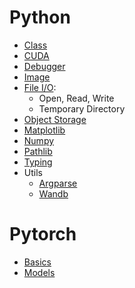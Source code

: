 # Python 
- [Class](./tutorials/class.md)
- [CUDA](./tutorials/cuda.md)
- [Debugger](./tutorials/debugger_tips.md)
- [Image](./tutorials/image.md)
- [File I/O](./tutorials/file_io.md): 
  - Open, Read, Write
  - Temporary Directory
- [Object Storage](./object_storage.md)
- [Matplotlib](./tutorials/matplotlib.md)
- [Numpy](./tutorials/numpy.md)
- [Pathlib](./tutorials/pathlib.md)
- [Typing](./tutorials/typing.md)
- Utils
  - [Argparse](./tutorials/argparse.md)
  - [Wandb](./tutorials/wandb.md)
# Pytorch
- [Basics](./tutorials/torch_basics.md)
- [Models](./tutorials/torch_models.md)
